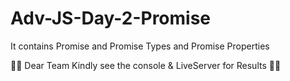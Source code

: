 # Adv-JS-Day-2-Promise

It contains Promise and Promise Types and Promise Properties

👀👀 Dear Team Kindly see the console & LiveServer for Results 👀👀

